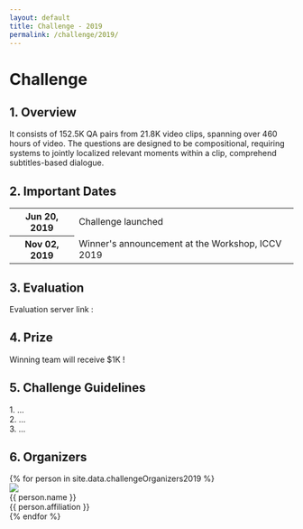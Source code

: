 ```yaml
---
layout: default
title: Challenge - 2019
permalink: /challenge/2019/
---
```


<link rel="stylesheet" href="/assets/css/member.css">
<link rel="stylesheet" href="/assets/css/challenge.css">

<div class="challenge content-container">
  <h1 class = "content-title">
    Challenge
  </h1>
  <div class = "content-subcontainer">
    <h2 class = "content-subtitle">
      1. Overview
    </h2>
    <p class="content-item">
      It consists of 152.5K QA pairs from 21.8K video clips, spanning over 460 hours of video. The questions are designed to be compositional, requiring systems to jointly localized relevant moments within a clip, comprehend subtitles-based dialogue.
    </p>
  </div>

  <div class = "content-subcontainer">
    <h2 class = "content-subtitle">
      2. Important Dates
    </h2>
    <div class="content-item">
      <table> 
        <tr>
          <th>Jun 20, 2019</th>
          <td>Challenge launched</td>
        </tr>
        <tr>
          <th>Nov 02, 2019</th>
          <td>Winner's announcement at the Workshop, ICCV 2019</td>
        </tr>
      </table>
    </div>
  </div>

  <div class = "content-subcontainer">
    <h2 class = "content-subtitle">
      3. Evaluation
    </h2>
    <p class="content-item">
      Evaluation server link :
    </p>
  </div>

  <div class = "content-subcontainer">
    <h2 class = "content-subtitle">
      4. Prize
    </h2>
    <p class="content-item">
      Winning team will receive $1K !
    </p>
  </div>

  <div class = "content-subcontainer">
    <h2 class = "content-subtitle">
      5. Challenge Guidelines
    </h2>
    <p class="content-item">
      1. ...<br>
      2. ...<br>
      3. ...<br>
    </p>
  </div>

  <div class = "content-subcontainer">
    <h2 class = "content-subtitle">
      6. Organizers
    </h2>
    <div class="content-item">
      {% for person in site.data.challengeOrganizers2019 %}
        <div class="member">
          <div class="member-profile">
            <img class="member-profile" src="{{person.src}}">
          </div>
          <div class="member-info member-name">
            {{ person.name }}
          </div>
          <div class="member-info member-position">
            {{ person.affiliation }}
          </div>
        </div>
      {% endfor %}
    </div>
  </div>
</div>
